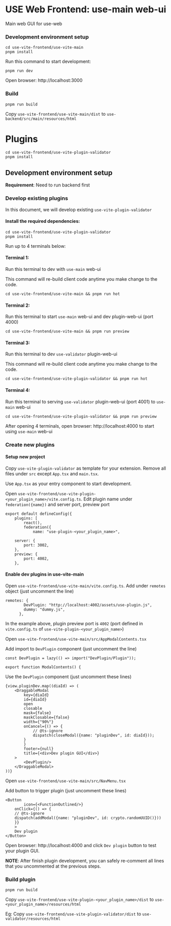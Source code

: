 # USE Web Frontend: use-main web-ui

Main web GUI for use-web

### Development environment setup

```
cd use-vite-frontend/use-vite-main
pnpm install
```

Run this command to start development:

```
pnpm run dev
```

Open browser: http://localhost:3000

### Build

```
pnpm run build
```

Copy `use-vite-frontend/use-vite-main/dist` to `use-backend/src/main/resources/html`

# Plugins

```
cd use-vite-frontend/use-vite-plugin-validator
pnpm install
```

## Development environment setup

**Requirement**: Need to run backend first

### Develop existing plugins

In this document, we will develop existing `use-vite-plugin-validator`

#### Install the required dependencies:

```
cd use-vite-frontend/use-vite-plugin-validator
pnpm install
```

Run up to 4 terminals below:

#### Terminal 1:

Run this terminal to dev with `use-main` web-ui

This command will re-build client code anytime you make change to the code.

```
cd use-vite-frontend/use-vite-main && pnpm run hot
```

#### Terminal 2:

Run this terminal to start `use-main` web-ui and dev plugin-web-ui (port 4000)

```
cd use-vite-frontend/use-vite-main && pnpm run preview
```

#### Terminal 3:

Run this terminal to dev `use-validator` plugin-web-ui

This command will re-build client code anytime you make change to the code.

```
cd use-vite-frontend/use-vite-plugin-validator && pnpm run hot
```

#### Terminal 4:

Run this terminal to serving `use-validator` plugin-web-ui (port 4001) to `use-main` web-ui

```
cd use-vite-frontend/use-vite-plugin-validator && pnpm run preview
```

After opening 4 terminals, open browser: http://localhost:4000 to start using `use-main` web-ui

### Create new plugins

#### Setup new project

Copy `use-vite-plugin-validator` as template for your extension. Remove all files under `src` except `App.tsx`
and `main.tsx`.

Use `App.tsx` as your entry component to start development.

Open `use-vite-frontend/use-vite-plugin-<your_plugin_name>/vite.config.ts`.
Edit plugin name under `federation({name})` and server port, preview port

```
export default defineConfig({
    plugins: [
        react(),
        federation({
            name: "use-plugin-<your_plugin_name>",
    
    server: {
        port: 3002,
    },
    preview: {
        port: 4002,
    },

```

#### Enable dev plugins in use-vite-main

Open `use-vite-frontend/use-vite-main/vite.config.ts`. Add under `remotes` object (just uncomment the line)

```
remotes: {
        DevPlugin: "http://localhost:4002/assets/use-plugin.js",
        dummy: "dummy.js",
      },
```

In the example above, plugin preview port is `4002` (port defined in `vite.config.ts`
of `use-vite-plugin-<your_plugin_name>`)

Open `use-vite-frontend/use-vite-main/src/AppModalContents.tsx`

Add import to `DevPlugin` component (just uncomment the line)

```
const DevPlugin = lazy(() => import("DevPlugin/Plugin"));

export function ModalContents() {
```

Use the `DevPlugin` component (just uncomment these lines)

```
{view.pluginDev.map((diaId) => (
    <DraggableModal
        key={diaId}
        id={diaId}
        open
        closable
        mask={false}
        maskClosable={false}
        width={"90%"}
        onCancel={() => {
            // @ts-ignore
            dispatch(closeModal({name: "pluginDev", id: diaId}));
        }
        }
        footer={null}
        title={<div>Dev plugin GUI</div>}
    >
        <DevPlugin/>
    </DraggableModal>
))}
```

Open `use-vite-frontend/use-vite-main/src/NavMenu.tsx`

Add button to trigger plugin (just uncomment these lines)

```
<Button
        icon={<FunctionOutlined/>}
    onClick={() => {
    // @ts-ignore
    dispatch(addModal({name: "pluginDev", id: crypto.randomUUID()}))
    }}
    >
    Dev plugin
</Button>
```

Open browser: http://localhost:4000 and click `Dev plugin` button to test your plugin GUI.

**NOTE**: After finish plugin development, you can safely re-comment all lines that you uncommented at the previous
steps.

### Build plugin

```
pnpm run build
```

Copy `use-vite-frontend/use-vite-plugin-<your_plugin_name>/dist` to `use-<your_plugin_name>/resources/html`

Eg: Copy `use-vite-frontend/use-vite-plugin-validator/dist` to `use-validator/resources/html`